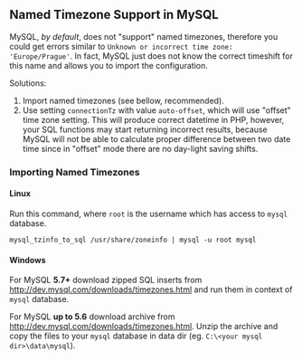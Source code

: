 ## Named Timezone Support in MySQL

MySQL, *by default*, does not "support" named timezones, therefore you could get errors similar to `Unknown or incorrect time zone: 'Europe/Prague'`. In fact, MySQL just does not know the correct timeshift for this name and allows you to import the configuration.

Solutions:

1. Import named timezones (see bellow, recommended).
2. Use setting `connectionTz` with value `auto-offset`, which will use "offset" time zone setting. This will produce correct datetime in PHP, however, your SQL functions may start returning incorrect results, because MySQL will not be able to calculate proper difference between two date time since in "offset" mode there are no day-light saving shifts.

### Importing Named Timezones

#### Linux

Run this command, where `root` is the username which has access to `mysql` database.

```
mysql_tzinfo_to_sql /usr/share/zoneinfo | mysql -u root mysql
```

#### Windows

For MySQL **5.7+** download zipped SQL inserts from http://dev.mysql.com/downloads/timezones.html and run them in context of `mysql` database.

For MySQL **up to 5.6** download archive from http://dev.mysql.com/downloads/timezones.html. Unzip the archive and copy the files to your `mysql` database in data dir (eg. `C:\<your mysql dir>\data\mysql`).
